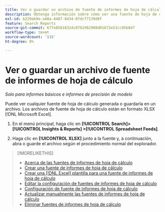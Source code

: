 ```yaml
---
title: Ver o guardar un archivo de fuente de informes de hoja de cálculo
description: Obtenga información sobre cómo ver una fuente de hoja de cálculo y guardarla en un archivo.
exl-id: b229ab9e-a48a-4487-8434-0fdcf7139d8f
feature: Search Reports
source-git-commit: 67fe8581832dc0762d62908d01672e53cc95b847
workflow-type: tm+mt
source-wordcount: '115'
ht-degree: 0%

---
```


# Ver o guardar un archivo de fuente de informes de hoja de cálculo

*Solo para informes básicos e informes de precisión de modelo*

Puede ver cualquier fuente de hoja de cálculo generada o guardarla en un archivo. Los archivos de fuente de hoja de cálculo están en formato XLSX [!DNL Microsoft Excel].

1. En el menú principal, haga clic en **[!UICONTROL Search]> [!UICONTROL Insights & Reports] >[!UICONTROL Spreadsheet Feeds]**.

1. Haga clic en **[!UICONTROL XLSX]** junto a la fuente y, a continuación, abra o guarde el archivo según el procedimiento normal del explorador.

>[!MORELIKETHIS]
>
>* [Acerca de las fuentes de informes de hoja de cálculo](spreadsheet-feed-about.md)
>* [Crear una fuente de informes de hoja de cálculo](spreadsheet-feed-create.md)
>* [Crear una [!DNL Excel] plantilla para una fuente de informes de hoja de cálculo](spreadsheet-feed-create-excel-template.md)
>* [Editar la configuración de fuentes de informes de hoja de cálculo](spreadsheet-feed-edit.md)
>* [Configuración de fuente de informes de hoja de cálculo](spreadsheet-feed-settings.md)
>* [Actualizar manualmente las fuentes de informes de hoja de cálculo](spreadsheet-feed-refresh.md)
>* [Eliminar fuentes de informes de hoja de cálculo](spreadsheet-feed-delete.md)
